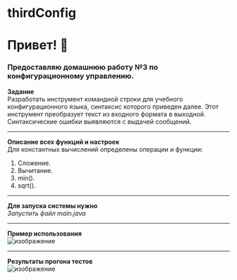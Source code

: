 # thirdConfig
# Привет! :wave:  
### Предоставляю домашнюю работу №3 по конфигурационному управлению. 
**Задание**  
Разработать инструмент командной строки для учебного конфигурационного
языка, синтаксис которого приведен далее. Этот инструмент преобразует текст из
входного формата в выходной. Синтаксические ошибки выявляются с выдачей
сообщений.
____  
**Описание всех функций и настроек**  
Для константных вычислений определены операции и функции:
1. Сложение.
2. Вычитание.
3. min().
4. sqrt().
____  
**Для запуска системы нужно**  
*Запустить файл main.java*   
____  
**Пример использования**  
![изображение](https://github.com/user-attachments/assets/6287fff5-d7ff-4e7e-9559-78a0c5fd720c)
____  
**Результаты прогона тестов**  
![изображение](https://github.com/user-attachments/assets/32e6dcf7-094f-4c2c-83fd-617d0b30b0df)






